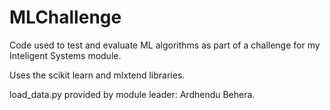 # MLChallenge
Code used to test and evaluate ML algorithms as part of a challenge for my Inteligent Systems module.

Uses the scikit learn and mlxtend libraries.

load_data.py provided by module leader: Ardhendu Behera.
